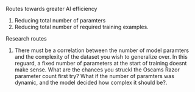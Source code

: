 Routes towards greater AI efficiency
1. Reducing total number of paramters
2. Reducing total number of required training examples.

Research routes
1. There must be a correlation between the number of model paramters and the complexity of the dataset you wish to generalize over. In this reguard, a fixed number of parameters at the start of training doesnt make sense. What are the chances you struckl the Oscams Razor parameter count first try? What if the number of paramters was dynamic, and the model decided how complex it should be?.
